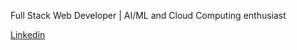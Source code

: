 Full Stack Web Developer | AI/ML and Cloud Computing enthusiast 


[Linkedin](https://www.linkedin.com/in/devkakeri06/)





<!---
dArccc/dArccc is a ✨ special ✨ repository because its `README.md` (this file) appears on your GitHub profile.
You can click the Preview link to take a look at your changes.
--->
